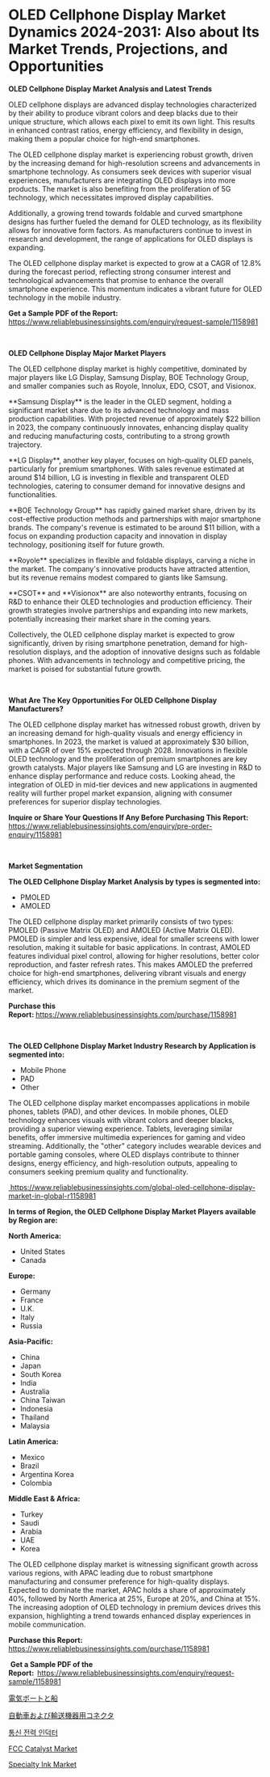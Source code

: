 <p><h1>OLED Cellphone Display Market Dynamics 2024-2031: Also about Its Market Trends, Projections, and Opportunities</h1></p><p><strong>OLED Cellphone Display Market Analysis and Latest Trends</strong></p>
<p><p>OLED cellphone displays are advanced display technologies characterized by their ability to produce vibrant colors and deep blacks due to their unique structure, which allows each pixel to emit its own light. This results in enhanced contrast ratios, energy efficiency, and flexibility in design, making them a popular choice for high-end smartphones.</p><p>The OLED cellphone display market is experiencing robust growth, driven by the increasing demand for high-resolution screens and advancements in smartphone technology. As consumers seek devices with superior visual experiences, manufacturers are integrating OLED displays into more products. The market is also benefiting from the proliferation of 5G technology, which necessitates improved display capabilities.</p><p>Additionally, a growing trend towards foldable and curved smartphone designs has further fueled the demand for OLED technology, as its flexibility allows for innovative form factors. As manufacturers continue to invest in research and development, the range of applications for OLED displays is expanding.</p><p>The OLED cellphone display market is expected to grow at a CAGR of 12.8% during the forecast period, reflecting strong consumer interest and technological advancements that promise to enhance the overall smartphone experience. This momentum indicates a vibrant future for OLED technology in the mobile industry.</p></p>
<p><strong>Get a Sample PDF of the Report:&nbsp;</strong> <a href="https://www.reliablebusinessinsights.com/enquiry/request-sample/1158981">https://www.reliablebusinessinsights.com/enquiry/request-sample/1158981</a></p>
<p>&nbsp;</p>
<p><strong>OLED Cellphone Display Major Market Players</strong></p>
<p><p>The OLED cellphone display market is highly competitive, dominated by major players like LG Display, Samsung Display, BOE Technology Group, and smaller companies such as Royole, Innolux, EDO, CSOT, and Visionox. </p><p>**Samsung Display** is the leader in the OLED segment, holding a significant market share due to its advanced technology and mass production capabilities. With projected revenue of approximately $22 billion in 2023, the company continuously innovates, enhancing display quality and reducing manufacturing costs, contributing to a strong growth trajectory.</p><p>**LG Display**, another key player, focuses on high-quality OLED panels, particularly for premium smartphones. With sales revenue estimated at around $14 billion, LG is investing in flexible and transparent OLED technologies, catering to consumer demand for innovative designs and functionalities.</p><p>**BOE Technology Group** has rapidly gained market share, driven by its cost-effective production methods and partnerships with major smartphone brands. The company's revenue is estimated to be around $11 billion, with a focus on expanding production capacity and innovation in display technology, positioning itself for future growth.</p><p>**Royole** specializes in flexible and foldable displays, carving a niche in the market. The company's innovative products have attracted attention, but its revenue remains modest compared to giants like Samsung.</p><p>**CSOT** and **Visionox** are also noteworthy entrants, focusing on R&D to enhance their OLED technologies and production efficiency. Their growth strategies involve partnerships and expanding into new markets, potentially increasing their market share in the coming years.</p><p>Collectively, the OLED cellphone display market is expected to grow significantly, driven by rising smartphone penetration, demand for high-resolution displays, and the adoption of innovative designs such as foldable phones. With advancements in technology and competitive pricing, the market is poised for substantial future growth.</p></p>
<p>&nbsp;</p>
<p><strong>What Are The Key Opportunities For OLED Cellphone Display Manufacturers?</strong></p>
<p><p>The OLED cellphone display market has witnessed robust growth, driven by an increasing demand for high-quality visuals and energy efficiency in smartphones. In 2023, the market is valued at approximately $30 billion, with a CAGR of over 15% expected through 2028. Innovations in flexible OLED technology and the proliferation of premium smartphones are key growth catalysts. Major players like Samsung and LG are investing in R&D to enhance display performance and reduce costs. Looking ahead, the integration of OLED in mid-tier devices and new applications in augmented reality will further propel market expansion, aligning with consumer preferences for superior display technologies.</p></p>
<p><strong>Inquire or Share Your Questions If Any Before Purchasing This Report:</strong> <a href="https://www.reliablebusinessinsights.com/enquiry/pre-order-enquiry/1158981">https://www.reliablebusinessinsights.com/enquiry/pre-order-enquiry/1158981</a></p>
<p>&nbsp;</p>
<p><strong>Market Segmentation</strong></p>
<p><strong>The OLED Cellphone Display Market Analysis by types is segmented into:</strong></p>
<p><ul><li>PMOLED</li><li>AMOLED</li></ul></p>
<p><p>The OLED cellphone display market primarily consists of two types: PMOLED (Passive Matrix OLED) and AMOLED (Active Matrix OLED). PMOLED is simpler and less expensive, ideal for smaller screens with lower resolution, making it suitable for basic applications. In contrast, AMOLED features individual pixel control, allowing for higher resolutions, better color reproduction, and faster refresh rates. This makes AMOLED the preferred choice for high-end smartphones, delivering vibrant visuals and energy efficiency, which drives its dominance in the premium segment of the market.</p></p>
<p><strong>Purchase this Report:&nbsp;</strong><a href="https://www.reliablebusinessinsights.com/purchase/1158981">https://www.reliablebusinessinsights.com/purchase/1158981</a></p>
<p>&nbsp;</p>
<p><strong>The OLED Cellphone Display Market Industry Research by Application is segmented into:</strong></p>
<p><ul><li>Mobile Phone</li><li>PAD</li><li>Other</li></ul></p>
<p><p>The OLED cellphone display market encompasses applications in mobile phones, tablets (PAD), and other devices. In mobile phones, OLED technology enhances visuals with vibrant colors and deeper blacks, providing a superior viewing experience. Tablets, leveraging similar benefits, offer immersive multimedia experiences for gaming and video streaming. Additionally, the "other" category includes wearable devices and portable gaming consoles, where OLED displays contribute to thinner designs, energy efficiency, and high-resolution outputs, appealing to consumers seeking premium quality and functionality.</p></p>
<p><a href="https://www.reliablebusinessinsights.com/global-oled-cellphone-display-market-in-global-r1158981">&nbsp;https://www.reliablebusinessinsights.com/global-oled-cellphone-display-market-in-global-r1158981</a></p>
<p><strong>In terms of Region, the OLED Cellphone Display Market Players available by Region are:</strong></p>
<p>
    <p> <strong> North America: </strong>
        <ul>
            <li>United States</li>
            <li>Canada</li>
        </ul>
        </p> 
    <p> <strong> Europe: </strong>
        <ul>
            <li>Germany</li>
            <li>France</li>
            <li>U.K.</li>
            <li>Italy</li>
            <li>Russia</li>
        </ul>
        </p> 
    <p> <strong> Asia-Pacific: </strong>
        <ul>
            <li>China</li>
            <li>Japan</li>
            <li>South Korea</li>
            <li>India</li>
            <li>Australia</li>
            <li>China Taiwan</li>
            <li>Indonesia</li>
            <li>Thailand</li>
            <li>Malaysia</li>
        </ul>
        </p> 
    <p> <strong> Latin America: </strong>
        <ul>
            <li>Mexico</li>
            <li>Brazil</li>
            <li>Argentina Korea</li>
            <li>Colombia</li>
        </ul>
        </p> 
    <p> <strong> Middle East & Africa: </strong>
        <ul>
            <li>Turkey</li>
            <li>Saudi</li>
            <li>Arabia</li>
            <li>UAE</li>
            <li>Korea</li>
        </ul>
    </p>
    </p>
<p><p>The OLED cellphone display market is witnessing significant growth across various regions, with APAC leading due to robust smartphone manufacturing and consumer preference for high-quality displays. Expected to dominate the market, APAC holds a share of approximately 40%, followed by North America at 25%, Europe at 20%, and China at 15%. The increasing adoption of OLED technology in premium devices drives this expansion, highlighting a trend towards enhanced display experiences in mobile communication.</p></p>
<p><strong>Purchase this Report: </strong><a href="https://www.reliablebusinessinsights.com/purchase/1158981">https://www.reliablebusinessinsights.com/purchase/1158981</a></p>
<p>&nbsp;<strong>Get a Sample PDF of the Report:&nbsp;&nbsp;</strong><a href="https://www.reliablebusinessinsights.com/enquiry/request-sample/1158981">https://www.reliablebusinessinsights.com/enquiry/request-sample/1158981</a></p>
<p><strong></strong></p>
<p><p><a href="https://medium.com/@barbarakss89/electric-boats-and-ships-market-%E3%81%AE%E3%82%B0%E3%83%AD%E3%83%BC%E3%83%90%E3%83%AB%E5%B8%82%E5%A0%B4%E6%A6%82%E8%A6%81%E3%81%AF-%E4%B8%96%E7%95%8C%E3%81%8A%E3%82%88%E3%81%B3%E4%B8%BB%E8%A6%81%E5%B8%82%E5%A0%B4%E3%81%AB%E3%81%8A%E3%81%91%E3%82%8B%E6%A5%AD%E7%95%8C%E3%81%AB%E5%BD%B1%E9%9F%BF%E3%82%92%E4%B8%8E%E3%81%88%E3%82%8B%E4%B8%BB%E8%A6%81%E3%81%AA%E3%83%88%E3%83%AC%E3%83%B3%E3%83%89%E3%81%AB%E3%81%A4%E3%81%84%E3%81%A6-%E7%8B%AC%E8%87%AA%E3%81%AE%E8%A6%96%E7%82%B9%E3%82%92%E6%8F%90%E4%BE%9B%E3%81%97%E3%81%BE%E3%81%99-089022224e20">電気ボートと船</a></p><p><a href="https://medium.com/@barbarakss89/automotive-and-transportation-connectors-0e064282c570">自動車および輸送機器用コネクタ</a></p><p><a href="https://medium.com/@joespinka88967/communications-power-inductors-market-%EC%9D%98-%EA%B8%80%EB%A1%9C%EB%B2%8C-%EC%8B%9C%EC%9E%A5-%EA%B0%9C%EC%9A%94%EB%8A%94-%EC%A0%84-%EC%84%B8%EA%B3%84-%EB%B0%8F-%EC%A3%BC%EC%9A%94-%EC%8B%9C%EC%9E%A5%EC%9D%98-%EC%82%B0%EC%97%85%EC%97%90-%EC%98%81%ED%96%A5%EC%9D%84-%EB%AF%B8%EC%B9%98%EB%8A%94-%EC%A3%BC%EC%9A%94-%ED%8A%B8%EB%A0%8C%EB%93%9C%EC%97%90-%EB%8C%80%ED%95%9C-%EB%8F%85%ED%8A%B9%ED%95%9C-%EA%B4%80%EC%A0%90%EC%9D%84-ba62c6524062">통신 전력 인덕터</a></p><p><a href="https://issuu.com/reportprime-2/docs/fcc-catalyst-market-size-2030.pptx_0bdce00a1c8fb3">FCC Catalyst Market</a></p><p><a href="https://www.linkedin.com/pulse/specialty-ink-market-growth-outlook-from-2024-2031-projecting-62ohf?trackingId=dq2zsATcT0mT8VtHNBHQlQ%3D%3D">Specialty Ink Market</a></p></p>